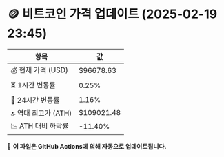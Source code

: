 # 🪙 비트코인 가격 업데이트 (2025-02-19 23:45)

| 항목                | 값 |
|--------------------|----------------|
| 💰 현재 가격 (USD) | $96678.63 |
| ⏳ 1시간 변동률    | 0.25% |
| 📆 24시간 변동률   | 1.16% |
| 🔝 역대 최고가 (ATH) | $109021.48 |
| 📉 ATH 대비 하락률 | -11.40% |

🔄 **이 파일은 GitHub Actions에 의해 자동으로 업데이트됩니다.**
